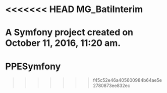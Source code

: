 <<<<<<< HEAD
MG_BatiInterim
==============

A Symfony project created on October 11, 2016, 11:20 am.
=======
# PPESymfony
>>>>>>> f45c52e46a405600984b64ae5e2780873ee832ec
